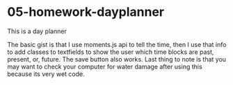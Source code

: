# 05-homework-dayplanner
This is a day planner

The basic gist is that I use moments.js api to tell the time, then I use that info to add classes to textfields to show the user which time blocks are past, present, or, future. The save button also works. Last thing to note is that you may want to check your computer for water damage after using this because its very wet code.